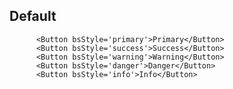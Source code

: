 ## Default

            
          <Button bsStyle='primary'>Primary</Button>
          <Button bsStyle='success'>Success</Button>
          <Button bsStyle='warning'>Warning</Button>
          <Button bsStyle='danger'>Danger</Button>
          <Button bsStyle='info'>Info</Button>             
